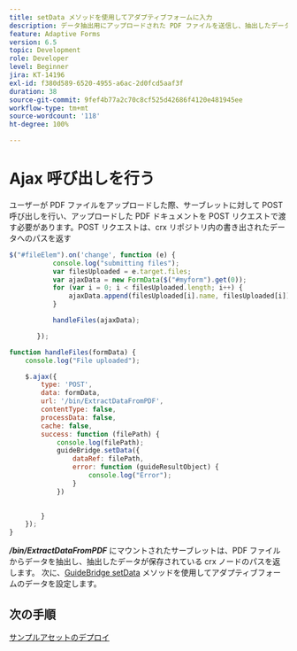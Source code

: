 ```yaml
---
title: setData メソッドを使用してアダプティブフォームに入力
description: データ抽出用にアップロードされた PDF ファイルを送信し、抽出したデータをアダプティブフォームに入力します
feature: Adaptive Forms
version: 6.5
topic: Development
role: Developer
level: Beginner
jira: KT-14196
exl-id: f380d589-6520-4955-a6ac-2d0fcd5aaf3f
duration: 38
source-git-commit: 9fef4b77a2c70c8cf525d42686f4120e481945ee
workflow-type: tm+mt
source-wordcount: '118'
ht-degree: 100%

---
```


# Ajax 呼び出しを行う

ユーザーが PDF ファイルをアップロードした際、サーブレットに対して POST 呼び出しを行い、アップロードした PDF ドキュメントを POST リクエストで渡す必要があります。POST リクエストは、crx リポジトリ内の書き出されたデータへのパスを返す

```javascript
$("#fileElem").on('change', function (e) {
           console.log("submitting files");
           var filesUploaded = e.target.files;
           var ajaxData = new FormData($("#myform").get(0));
           for (var i = 0; i < filesUploaded.length; i++) {
               ajaxData.append(filesUploaded[i].name, filesUploaded[i]);
           }

           handleFiles(ajaxData);

       });

function handleFiles(formData) {
    console.log("File uploaded");

    $.ajax({
        type: 'POST',
        data: formData,
        url: '/bin/ExtractDataFromPDF',
        contentType: false,
        processData: false,
        cache: false,
        success: function (filePath) {
            console.log(filePath);
            guideBridge.setData({
                dataRef: filePath,
                error: function (guideResultObject) {
                    console.log("Error");
                }
            })
            

        }
    });
}
```

**_/bin/ExtractDataFromPDF_** にマウントされたサーブレットは、PDF ファイルからデータを抽出し、抽出したデータが保存されている crx ノードのパスを返します。
次に、[GuideBridge setData](https://developer.adobe.com/experience-manager/reference-materials/6-5/forms/javascript-api/GuideBridge.html#setData__anchor) メソッドを使用してアダプティブフォームのデータを設定します。

## 次の手順

[サンプルアセットのデプロイ](./test-the-solution.md)
